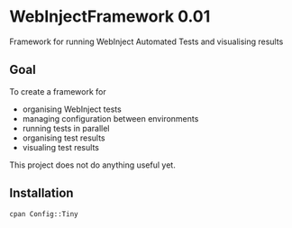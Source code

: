 # WebInjectFramework 0.01
Framework for running WebInject Automated Tests and visualising results

## Goal

To create a framework for 
* organising WebInject tests
* managing configuration between environments
* running tests in parallel
* organising test results
* visualing test results

This project does not do anything useful yet.

## Installation

```
cpan Config::Tiny
```


